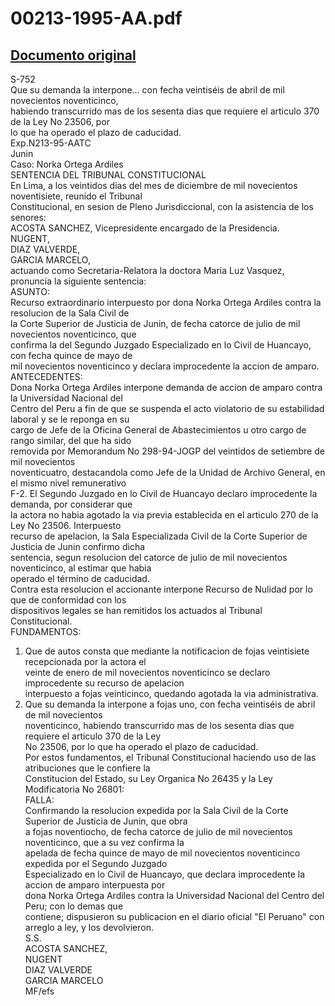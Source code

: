 
00213-1995-AA.pdf
=================
  
[Documento original](https://tc.gob.pe/jurisprudencia/1998/00213-1995-AA.pdf)  
---  
S-752  
Que su demanda la interpone... con fecha veintiséis de abril de mil novecientos noventicinco,  
habiendo transcurrido mas de los sesenta dias que requiere el articulo 370 de la Ley No 23506, por  
lo que ha operado el plazo de caducidad.  
Exp.N213-95-AATC  
Junin  
Caso: Norka Ortega Ardiles  
SENTENCIA DEL TRIBUNAL CONSTITUCIONAL  
En Lima, a los veintidos dias del mes de diciembre de mil novecientos noventisiete, reunido el Tribunal  
Constitucional, en sesion de Pleno Jurisdiccional, con la asistencia de los senores:  
ACOSTA SANCHEZ, Vicepresidente encargado de la Presidencia.  
NUGENT,  
DIAZ VALVERDE,  
GARCIA MARCELO,  
actuando como Secretaria-Relatora la doctora Maria Luz Vasquez, pronuncia la siguiente sentencia:  
ASUNTO:  
Recurso extraordinario interpuesto por dona Norka Ortega Ardiles contra la resolucion de la Sala Civil de  
la Corte Superior de Justicia de Junin, de fecha catorce de julio de mil novecientos noventicinco, que  
confirma la del Segundo Juzgado Especializado en lo Civil de Huancayo, con fecha quince de mayo de  
mil novecientos noventicinco y declara improcedente la accion de amparo.  
ANTECEDENTES:  
Dona Norka Ortega Ardiles interpone demanda de accion de amparo contra la Universidad Nacional del  
Centro del Peru a fin de que se suspenda el acto violatorio de su estabilidad laboral y se le reponga en su  
cargo de Jefe de la Oficina General de Abastecimientos u otro cargo de rango similar, del que ha sido  
removida por Memorandum No 298-94-JOGP del veintidos de setiembre de mil novecientos  
noventicuatro, destacandola como Jefe de la Unidad de Archivo General, en el mismo nivel remunerativo  
F-2. El Segundo Juzgado en lo Civil de Huancayo declaro improcedente la demanda, por considerar que  
la actora no habia agotado la via previa establecida en el articulo 270 de la Ley No 23506. Interpuesto  
recurso de apelacion, la Sala Especializada Civil de la Corte Superior de Justicia de Junin confirmo dicha  
sentencia, segun resolucion del catorce de julio de mil novecientos noventicinco, al estimar que habia  
operado el término de caducidad.  
Contra esta resolucion el accionante interpone Recurso de Nulidad por lo que de conformidad con los  
dispositivos legales se han remitidos los actuados al Tribunal Constitucional.  
FUNDAMENTOS:  
1. Que de autos consta que mediante la notificacion de fojas veintisiete recepcionada por la actora el  
veinte de enero de mil novecientos noventicinco se declaro improcedente su recurso de apelacion  
interpuesto a fojas veinticinco, quedando agotada la via administrativa.  
2. Que su demanda la interpone a fojas uno, con fecha veintiséis de abril de mil novecientos  
noventicinco, habiendo transcurrido mas de los sesenta dias que requiere el articulo 370 de la Ley  
No 23506, por lo que ha operado el plazo de caducidad.  
Por estos fundamentos, el Tribunal Constitucional haciendo uso de las atribuciones que le confiere la  
Constitucion del Estado, su Ley Organica No 26435 y la Ley Modificatoria No 26801:  
FALLA:  
Confirmando la resolucion expedida por la Sala Civil de la Corte Superior de Justicia de Junin, que obra  
a fojas noventiocho, de fecha catorce de julio de mil novecientos noventicinco, que a su vez confirma la  
apelada de fecha quince de mayo de mil novecientos noventicinco expedida por el Segundo Juzgado  
Especializado en lo Civil de Huancayo, que declara improcedente la accion de amparo interpuesta por  
dona Norka Ortega Ardiles contra la Universidad Nacional del Centro del Peru; con lo demas que  
contiene; dispusieron su publicacion en el diario oficial "El Peruano" con arreglo a ley, y los devolvieron.  
S.S.  
ACOSTA SANCHEZ,  
NUGENT  
DIAZ VALVERDE  
GARCIA MARCELO  
MF/efs